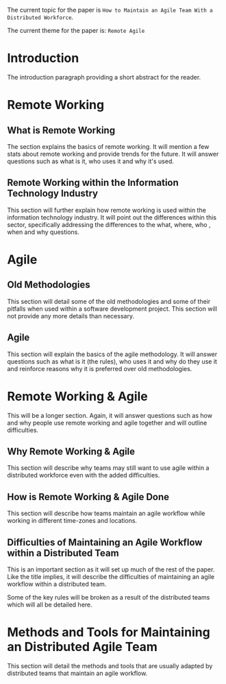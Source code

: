 The current topic for the paper is `How to Maintain an Agile Team With a Distributed Workforce`.

The current theme for the paper is: `Remote Agile`

# Introduction
The introduction paragraph providing a short abstract for the reader.

# Remote Working
## What is Remote Working
The section explains the basics of remote working. It will mention a few stats about remote working and provide trends for the future. It will answer questions such as what is it, who uses it and why it's used.

## Remote Working within the Information Technology Industry
This section will further explain how remote working is used within the information technology industry. It will point out the differences within this sector, specifically addressing the differences to the what, where, who , when and why questions.

# Agile
## Old Methodologies
This section will detail some of the old methodologies and some of their pitfalls when used within a software development project. This section will not provide any more details than necessary.

## Agile
This section will explain the basics of the agile methodology. It will answer questions such as what is it (the rules), who uses it and why do they use it and reinforce reasons why it is preferred over old methodologies.

# Remote Working & Agile
This will be a longer section. Again, it will answer questions such as how and why people use remote working and agile together and will outline difficulties.

## Why Remote Working & Agile
This section will describe why teams may still want to use agile within a distributed workforce even with the added difficulties.

## How is Remote Working & Agile Done
This section will describe how teams maintain an agile workflow while working in different time-zones and locations.

## Difficulties of Maintaining an Agile Workflow within a Distributed Team
This is an important section as it will set up much of the rest of the paper. Like the title implies, it will describe the difficulties of maintaining an agile workflow within a distributed team.

Some of the key rules will be broken as a result of the distributed teams which will all be detailed here.

# Methods and Tools for Maintaining an Distributed Agile Team
This section will detail the methods and tools that are usually adapted by distributed teams that maintain an agile workflow.  
